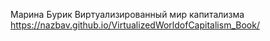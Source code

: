 Марина Бурик    Виртуализированный мир капитализма
https://nazbav.github.io/VirtualizedWorldofCapitalism_Book/
